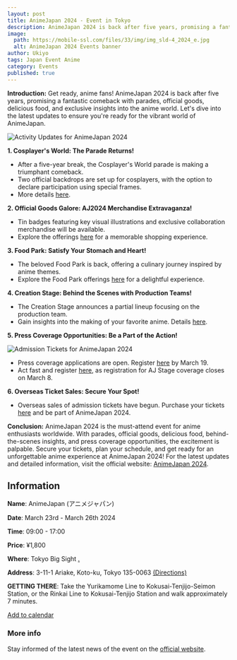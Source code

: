 ```yaml
---
layout: post
title: AnimeJapan 2024 - Event in Tokyo
description: AnimeJapan 2024 is back after five years, promising a fantastic comeback with parades, official goods, delicious food, and exclusive insights into the anime world. Let's dive into the latest updates to ensure you're ready for the vibrant world of AnimeJapan.
image:
  path: https://mobile-ssl.com/files/33/img/img_sld-4_2024_e.jpg
  alt: AnimeJapan 2024 Events banner
author: Ukiyo
tags: Japan Event Anime
category: Events
published: true
---
```


**Introduction:**
Get ready, anime fans! AnimeJapan 2024 is back after five years, promising a fantastic comeback with parades, official goods, delicious food, and exclusive insights into the anime world. Let's dive into the latest updates to ensure you're ready for the vibrant world of AnimeJapan.

![Activity Updates for AnimeJapan 2024](https://mobile-ssl.com/files/33/img/img_sld-13_2024_e.jpg)

**1. Cosplayer's World: The Parade Returns!**

- After a five-year break, the Cosplayer's World parade is making a triumphant comeback.
- Two official backdrops are set up for cosplayers, with the option to declare participation using special frames.
- More details [here](https://www.anime-japan.jp/en/activities/cosplay/).

**2. Official Goods Galore: AJ2024 Merchandise Extravaganza!**

- Tin badges featuring key visual illustrations and exclusive collaboration merchandise will be available.
- Explore the offerings [here](https://www.anime-japan.jp/en/goods/) for a memorable shopping experience.

**3. Food Park: Satisfy Your Stomach and Heart!**

- The beloved Food Park is back, offering a culinary journey inspired by anime themes.
- Explore the Food Park offerings [here](https://www.anime-japan.jp/en/activities/foods/) for a delightful experience.

**4. Creation Stage: Behind the Scenes with Production Teams!**

- The Creation Stage announces a partial lineup focusing on the production team.
- Gain insights into the making of your favorite anime. Details [here](https://www.anime-japan.jp/en/activities/creation/).

**5. Press Coverage Opportunities: Be a Part of the Action!**

![Admission Tickets for AnimeJapan 2024](https://mobile-ssl.com/files/33/img/news_240208_e.jpg)

- Press coverage applications are open. Register [here](https://pro.form-mailer.jp/fms/2390256c218021) by March 19.
- Act fast and register [here](https://anime-japan.jp/en/tickets/), as registration for AJ Stage coverage closes on March 8.

**6. Overseas Ticket Sales: Secure Your Spot!**

- Overseas sales of admission tickets have begun. Purchase your tickets [here](https://www.anime-japan.jp/en/tickets/) and be part of AnimeJapan 2024.

**Conclusion:**
AnimeJapan 2024 is the must-attend event for anime enthusiasts worldwide. With parades, official goods, delicious food, behind-the-scenes insights, and press coverage opportunities, the excitement is palpable. Secure your tickets, plan your schedule, and get ready for an unforgettable anime experience at AnimeJapan 2024! For the latest updates and detailed information, visit the official website: [AnimeJapan 2024](https://www.anime-japan.jp/).

## Information

  **Name**: AnimeJapan (アニメジャパン)

  **Date**: March 23rd - March 26th 2024
  
  **Time**: 09:00 - 17:00
  
  **Price**: ¥1,800
  
  **Where**: Tokyo Big Sight [.](https://www.bigsight.jp/)
  
  **Address**: 3-11-1 Ariake, Koto-ku, Tokyo 135-0063 [(Directions)](https://google.com/maps?daddr=35.629511582308,139.79462430586&dirflg=r)
  
  **GETTING THERE**: Take the Yurikamome Line to Kokusai-Tenjijo-Seimon Station, or the Rinkai Line to Kokusai-Tenjijo Station and walk approximately 7 minutes.

  [Add to calendar](https://calendar.google.com/calendar/render?action=TEMPLATE&dates=20240323T000000Z/20240326T080000Z&text=AnimeJapan-2024&details=Join+Ukiyo+Server%21%0Ahttps%3A%2F%2Fdiscord.gg%2Fukiyo-fu-shi-937243464079400990&location=Tokyo+Big+Sight)

### More info

  Stay informed of the latest news of the event on the [official website](https://anime-japan.jp/).
